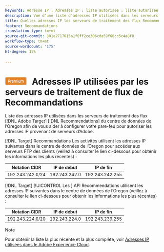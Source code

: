 ```yaml
---
keywords: Adresse IP ; Adresses IP ; liste autorisée ; liste autorisée ; pare-feu ; recs ; flux ; serveurs ; adobe marketing cloud ; recommandations
description: Vue d’une liste d’adresses IP utilisées dans les serveurs de traitement de flux de Cible Recommendations pour vous aider à configurer votre pare-feu afin d’autoriser les adresses IP provenant de serveurs d’Adobe.
title: Quelles adresses IP les serveurs de traitement des flux Recommendations utilisent-ils ?
feature: Recommandations
translation-type: tm+mt
source-git-commit: 801a2717615a1f0ff2ce306cda59f68cc5c4a8f8
workflow-type: tm+mt
source-wordcount: '175'
ht-degree: 15%

---
```



# ![PREMIUM](/help/assets/premium.png) Adresses IP utilisées par les serveurs de traitement de flux de Recommandations

Liste des adresses IP utilisées dans les serveurs de traitement des flux [!DNL Adobe Target] [!DNL Recommendations] du centre de données de l’Oregon afin de vous aider à configurer votre pare-feu pour autoriser les adresses IP provenant de serveurs d’Adobe.

[!DNL Target]  Recommandations Les activités utilisent les adresses IP suivantes dans le centre de données de l’Oregon pour accéder aux serveurs FTP des clients (veillez à consulter le lien ci-dessous pour obtenir les informations les plus récentes) :

| Notation CIDR | IP de début | IP de fin |
|---|---|---|
| 192.243.242.0/24 | 192.243.242.0 | 192.243.242.255 |

[!DNL Target] [!UICONTROL Les ] API Recommendations utilisent les adresses IP suivantes dans le centre de données de l’Oregon (veillez à consulter le lien ci-dessous pour obtenir les informations les plus récentes) :

| Notation CIDR | IP de début | IP de fin |
|---|---|---|
| 192.243.224.0/20 | 192.243.224.0 | 192.243.239.255 |

>[!NOTE]
>
>Pour obtenir la liste la plus récente et la plus complète, voir [Adresses IP utilisées dans le Adobe Experience Cloud](https://helpx.adobe.com/analytics/kb/adobe-ip-addresses.html).

